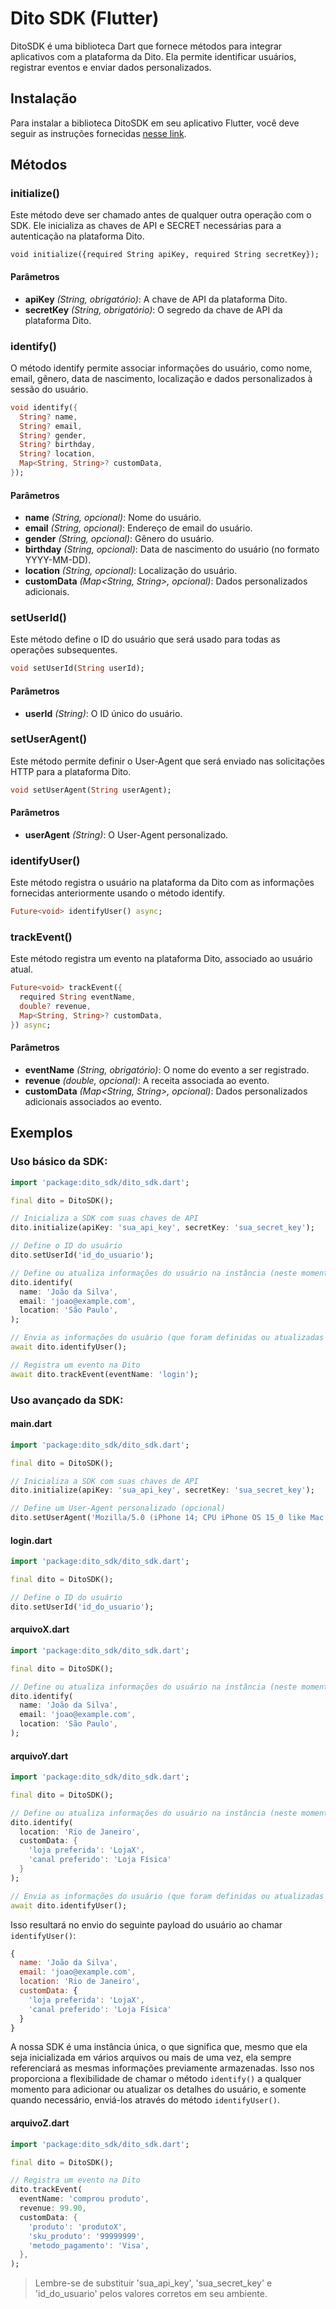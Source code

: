 # Dito SDK (Flutter)
DitoSDK é uma biblioteca Dart que fornece métodos para integrar aplicativos com a plataforma da Dito. Ela permite identificar usuários, registrar eventos e enviar dados personalizados.

## Instalação
Para instalar a biblioteca DitoSDK em seu aplicativo Flutter, você deve seguir as instruções fornecidas [nesse link](https://pub.dev/packages/dito_sdk/install).

## Métodos

### initialize()
Este método deve ser chamado antes de qualquer outra operação com o SDK. Ele inicializa as chaves de API e SECRET necessárias para a autenticação na plataforma Dito.

```
void initialize({required String apiKey, required String secretKey});
```

#### Parâmetros
- **apiKey** _(String, obrigatório)_: A chave de API da plataforma Dito.
- **secretKey** _(String, obrigatório)_: O segredo da chave de API da plataforma Dito.

### identify()
O método identify permite associar informações do usuário, como nome, email, gênero, data de nascimento, localização e dados personalizados à sessão do usuário.

```dart
void identify({
  String? name,
  String? email,
  String? gender,
  String? birthday,
  String? location,
  Map<String, String>? customData,
});
```

#### Parâmetros
- **name** _(String, opcional)_: Nome do usuário.
- **email** _(String, opcional)_: Endereço de email do usuário.
- **gender** _(String, opcional)_: Gênero do usuário.
- **birthday** _(String, opcional)_: Data de nascimento do usuário (no formato YYYY-MM-DD).
- **location** _(String, opcional)_: Localização do usuário.
- **customData** _(Map<String, String>, opcional)_: Dados personalizados adicionais.

### setUserId()
Este método define o ID do usuário que será usado para todas as operações subsequentes.

```dart
void setUserId(String userId);
```

#### Parâmetros
- **userId** _(String)_: O ID único do usuário.

### setUserAgent()
Este método permite definir o User-Agent que será enviado nas solicitações HTTP para a plataforma Dito.

```dart
void setUserAgent(String userAgent);
```

#### Parâmetros
- **userAgent** _(String)_: O User-Agent personalizado.

### identifyUser()
Este método registra o usuário na plataforma da Dito com as informações fornecidas anteriormente usando o método identify.

```dart
Future<void> identifyUser() async;
```

### trackEvent()
Este método registra um evento na plataforma Dito, associado ao usuário atual.

```dart
Future<void> trackEvent({
  required String eventName,
  double? revenue,
  Map<String, String>? customData,
}) async;
```

#### Parâmetros
 - **eventName** _(String, obrigatório)_: O nome do evento a ser registrado.
 - **revenue** _(double, opcional)_: A receita associada ao evento.
 - **customData** _(Map<String, String>, opcional)_: Dados personalizados adicionais associados ao evento.

## Exemplos
### Uso básico da SDK:

```dart
import 'package:dito_sdk/dito_sdk.dart';

final dito = DitoSDK();

// Inicializa a SDK com suas chaves de API
dito.initialize(apiKey: 'sua_api_key', secretKey: 'sua_secret_key');

// Define o ID do usuário
dito.setUserId('id_do_usuario');

// Define ou atualiza informações do usuário na instância (neste momento, ainda não há comunicação com a Dito)
dito.identify(
  name: 'João da Silva',
  email: 'joao@example.com',
  location: 'São Paulo',
);

// Envia as informações do usuário (que foram definidas ou atualizadas pelo identify) para a Dito
await dito.identifyUser();

// Registra um evento na Dito
await dito.trackEvent(eventName: 'login');
```

### Uso avançado da SDK:

#### main.dart
```dart
import 'package:dito_sdk/dito_sdk.dart';

final dito = DitoSDK();

// Inicializa a SDK com suas chaves de API
dito.initialize(apiKey: 'sua_api_key', secretKey: 'sua_secret_key');

// Define um User-Agent personalizado (opcional)
dito.setUserAgent('Mozilla/5.0 (iPhone 14; CPU iPhone OS 15_0 like Mac OS X) AppleWebKit/605.1.15 (KHTML, like Gecko) Version/15.0 Mobile/15E999 DitoApp/1.0')
```

#### login.dart
```dart
import 'package:dito_sdk/dito_sdk.dart';

final dito = DitoSDK();

// Define o ID do usuário
dito.setUserId('id_do_usuario');
```

#### arquivoX.dart
```dart
import 'package:dito_sdk/dito_sdk.dart';

final dito = DitoSDK();

// Define ou atualiza informações do usuário na instância (neste momento, ainda não há comunicação com a Dito)
dito.identify(
  name: 'João da Silva',
  email: 'joao@example.com',
  location: 'São Paulo',
);
```

#### arquivoY.dart
```dart
import 'package:dito_sdk/dito_sdk.dart';

final dito = DitoSDK();

// Define ou atualiza informações do usuário na instância (neste momento, ainda não há comunicação com a Dito)
dito.identify(
  location: 'Rio de Janeiro',
  customData: {
    'loja preferida': 'LojaX',
    'canal preferido': 'Loja Física'
  }
);

// Envia as informações do usuário (que foram definidas ou atualizadas pelo identify) para a Dito
await dito.identifyUser();
```

Isso resultará no envio do seguinte payload do usuário ao chamar `identifyUser()`:

```javascript
{
  name: 'João da Silva',
  email: 'joao@example.com',
  location: 'Rio de Janeiro',
  customData: {
    'loja preferida': 'LojaX',
    'canal preferido': 'Loja Física'
  }
}
```

A nossa SDK é uma instância única, o que significa que, mesmo que ela seja inicializada em vários arquivos ou mais de uma vez, ela sempre referenciará as mesmas informações previamente armazenadas. Isso nos proporciona a flexibilidade de chamar o método `identify()` a qualquer momento para adicionar ou atualizar os detalhes do usuário, e somente quando necessário, enviá-los através do método `identifyUser()`.

#### arquivoZ.dart
```dart
import 'package:dito_sdk/dito_sdk.dart';

final dito = DitoSDK();

// Registra um evento na Dito
dito.trackEvent(
  eventName: 'comprou produto',
  revenue: 99.90,
  customData: {
    'produto': 'produtoX',
    'sku_produto': '99999999',
    'metodo_pagamento': 'Visa',
  },
);
```

> Lembre-se de substituir 'sua_api_key', 'sua_secret_key' e 'id_do_usuario' pelos valores corretos em seu ambiente.